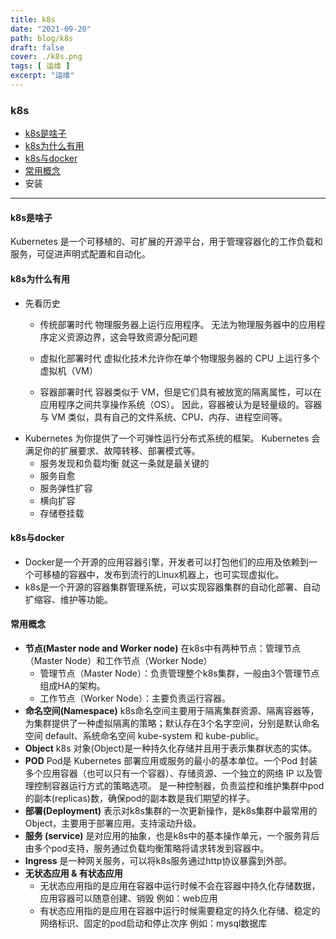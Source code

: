 ```yaml
---
title: k8s
date: "2021-09-20"
path: blog/k8s
draft: false
cover: ./k8s.png
tags: [ 运维 ]
excerpt: "运维"
---
```


### k8s
- [k8s是啥子](#k8s是啥子)
- [k8s为什么有用](#k8s为什么有用)
- [k8s与docker](#k8s与docker)
- [常用概念](#常用概念)
- 安装

------
#### k8s是啥子
Kubernetes 是一个可移植的、可扩展的开源平台，用于管理容器化的工作负载和服务，可促进声明式配置和自动化。

#### k8s为什么有用
- 先看历史
  - 传统部署时代
  物理服务器上运行应用程序。 无法为物理服务器中的应用程序定义资源边界，这会导致资源分配问题

  - 虚拟化部署时代
  虚拟化技术允许你在单个物理服务器的 CPU 上运行多个虚拟机（VM）

  - 容器部署时代
  容器类似于 VM，但是它们具有被放宽的隔离属性，可以在应用程序之间共享操作系统（OS）。 因此，容器被认为是轻量级的。容器与 VM 类似，具有自己的文件系统、CPU、内存、进程空间等。
- Kubernetes 为你提供了一个可弹性运行分布式系统的框架。 Kubernetes 会满足你的扩展要求、故障转移、部署模式等。
  - 服务发现和负载均衡 就这一条就是最关键的
  - 服务自愈
  - 服务弹性扩容
  - 横向扩容
  - 存储卷挂载

#### k8s与docker
- Docker是一个开源的应用容器引擎，开发者可以打包他们的应用及依赖到一个可移植的容器中，发布到流行的Linux机器上，也可实现虚拟化。
- k8s是一个开源的容器集群管理系统，可以实现容器集群的自动化部署、自动扩缩容、维护等功能。

#### 常用概念
- **节点(Master node and Worker node)**
在k8s中有两种节点：管理节点（Master Node）和工作节点（Worker Node）
  - 管理节点（Master Node）：负责管理整个k8s集群，一般由3个管理节点组成HA的架构。
  - 工作节点（Worker Node）：主要负责运行容器。
- **命名空间(Namespace)**
k8s命名空间主要用于隔离集群资源、隔离容器等，为集群提供了一种虚拟隔离的策略；默认存在3个名字空间，分别是默认命名空间 default、系统命名空间 kube-system 和 kube-public。
- **Object**
k8s 对象(Object)是一种持久化存储并且用于表示集群状态的实体。
- **POD**
Pod是 Kubernetes 部署应用或服务的最小的基本单位。一个Pod 封装多个应用容器（也可以只有一个容器）、存储资源、一个独立的网络 IP 以及管理控制容器运行方式的策略选项。 
是一种控制器，负责监控和维护集群中pod的副本(replicas)数，确保pod的副本数是我们期望的样子。
- **部署(Deployment)**
表示对k8s集群的一次更新操作，是k8s集群中最常用的Object，主要用于部署应用。支持滚动升级。
- **服务 (service)**
是对应用的抽象，也是k8s中的基本操作单元，一个服务背后由多个pod支持，服务通过负载均衡策略将请求转发到容器中。
- **Ingress**
是一种网关服务，可以将k8s服务通过http协议暴露到外部。
- **无状态应用 & 有状态应用**
  - 无状态应用指的是应用在容器中运行时候不会在容器中持久化存储数据，应用容器可以随意创建、销毁 例如：web应用
  - 有状态应用指的是应用在容器中运行时候需要稳定的持久化存储、稳定的网络标识、固定的pod启动和停止次序 例如：mysql数据库
